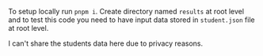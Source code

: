 To setup locally run `pnpm i`. Create directory named `results` at root level and
to test this code you need to have input data stored in `student.json` file at root level.

I can't share the students data here due to privacy reasons.
